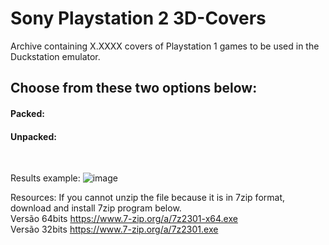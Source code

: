 # Sony Playstation 2 3D-Covers
Archive containing X.XXXX covers of Playstation 1 games to be used in the Duckstation emulator.

<h2>Choose from these two options below:</h2>
<h4>Packed:</h4>
<h4>Unpacked:</h4>
<br>

Results example:
![image](https://github.com/andercard0/Playstation2_3DCovers/assets/43047877/22aa4a66-fbcc-4d07-848e-5e365b57bac0)


Resources:
If you cannot unzip the file because it is in 7zip format, download and install 7zip program below.
<br> Versão 64bits https://www.7-zip.org/a/7z2301-x64.exe
<br> Versão 32bits https://www.7-zip.org/a/7z2301.exe
